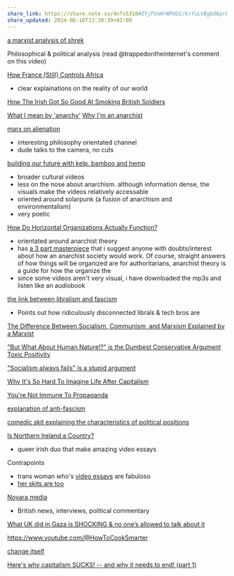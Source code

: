 ```yaml
---
share_link: https://share.note.sx/4nfx5310#ZYjPVoHrWPUU1/krfuLVBgbQ6prUI/D/BopjbxPBeZs
share_updated: 2024-06-16T13:30:39+02:00
---
```

[a marxist analysis of shrek](https://www.youtube.com/watch?v=pWbaUnbo-_c)

Philosophical & political analysis (read @trappedontheinternet's comment on this video) 

[How France (Still) Controls Africa](https://www.youtube.com/watch?v=36vYRkVYeVw)

- clear explainations on the reality of our world

[How The Irish Got So Good At Smoking British Soldiers](https://www.youtube.com/watch?v=TcRh0b9obDU)

[What I mean by 'anarchy'](https://www.youtube.com/watch?v=7zh2cwoXpAU )
[Why I'm an anarchist ](https://www.youtube.com/watch?v=o6X_uSFAD_A)

[marx on alienation](https://www.youtube.com/watch?v=jH5VwZZpZYQ)

- interesting philosophy orientated channel 
- dude talks to the camera, no cuts


[building our future with kelp, bamboo and hemp](https://www.youtube.com/watch?v=IRuVzRJe-z4)
- broader cultural videos 
- less on the nose about anarchism. although information dense, the visuals make the videos relatively accessable 
- oriented around solarpunk (a fusion of anarchism and environmentalism)
- very poetic

[How Do Horizontal Organizations Actually Function?](https://www.youtube.com/watch?v=bjON4bgC9zg)

- orientated around anarchist theory
- has [a 3 part masterpiece](https://www.youtube.com/watch?v=VCgr2g0cQ5Y&t=5s) that i suggest anyone with doubts/interest about how an anarchist society would work. Of course, straight answers of how things will be organized are for authoritarians, anarchist theory is a guide for how the organize the 
- since some videos aren't very visual, i have downloaded the mp3s and listen like an audiobook

[the link between libralism and fascism](https://www.youtube.com/watch?v=jmT7nLDinhY)

- Points out how ridiculously disconnected librals & tech bros are

[The Difference Between Socialism, Communism, and Marxism Explained by a Marxist](https://www.youtube.com/watch?v=vyl2DeKT-Vs&t=599s)

["But What About Human Nature!?" is the Dumbest Conservative Argument](https://www.youtube.com/watch?v=3k7_wE0GhVM)
[Toxic Positivity](https://www.youtube.com/watch?v=ZJ0OKIODHgU)

["Socialism always fails" is a stupid argument](https://www.youtube.com/watch?v=nFUC0UWgdGY)

[Why It's So Hard To Imagine Life After Capitalism](https://www.youtube.com/watch?v=PaASqPnpq5Y)

[You're Not Immune To Propaganda](https://www.youtube.com/watch?v=dl2fnWIlDZg)

[explanation of anti-fascism](https://www.youtube.com/watch?v=bgwS_FMZ3nQ&t=1172s)

[comedic skit explaining the characteristics of political positions](https://www.youtube.com/watch?v=l5feTYQjRQY)

[Is Northern Ireland a Country?](https://www.youtube.com/watch?v=xA2qBqdG9ME&t=596s)

- queer irish duo that make amazing video essays

Contrapoints
- trans woman who's [video essays](https://www.youtube.com/watch?v=S1xxcKCGljY) are fabuloso
- [her skits are too](https://www.youtube.com/watch?v=QuN6GfUix7c)

[Novara media](https://www.youtube.com/watch?v=RqQDaC5enGY)

- British news, interviews, political commentary 

[What UK did in Gaza is SHOCKING & no one’s allowed to talk about it](https://www.youtube.com/watch?v=ecWUdwkelvM)

https://www.youtube.com/@HowToCookSmarter

[change itself](https://www.youtube.com/watch?v=TEYHUJv1rLg)

[Here's why capitalism SUCKS! -- and why it needs to end! (part 1)](https://www.youtube.com/watch?v=8aHvA0KHXqM)

